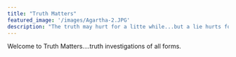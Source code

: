 ```yaml
---
title: "Truth Matters"
featured_image: '/images/Agartha-2.JPG'
description: "The truth may hurt for a litte while...but a lie hurts forever"
---
```

Welcome to Truth Matters....truth investigations of all forms.

